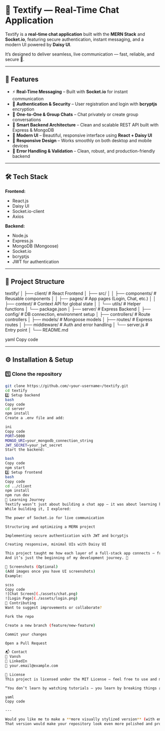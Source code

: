 # 💬 Textify — Real-Time Chat Application

Textify is a **real-time chat application** built with the **MERN Stack** and **Socket.io**, featuring secure authentication, instant messaging, and a modern UI powered by **Daisy UI**.  

It’s designed to deliver seamless, live communication — fast, reliable, and secure 🔐.

---

## 🚀 Features

- ⚡ **Real-Time Messaging** – Built with **Socket.io** for instant communication  
- 🔐 **Authentication & Security** – User registration and login with **bcryptjs** encryption  
- 💬 **One-to-One & Group Chats** – Chat privately or create group conversations  
- 🧠 **Smart Backend Architecture** – Clean and scalable REST API built with Express & MongoDB  
- 🎨 **Modern UI** – Beautiful, responsive interface using **React + Daisy UI**  
- 📱 **Responsive Design** – Works smoothly on both desktop and mobile devices  
- 🧩 **Error Handling & Validation** – Clean, robust, and production-friendly backend  

---

## 🛠️ Tech Stack

**Frontend:**
- React.js  
- Daisy UI  
- Socket.io-client  
- Axios  

**Backend:**
- Node.js  
- Express.js  
- MongoDB (Mongoose)  
- Socket.io  
- bcryptjs  
- JWT for authentication  

---

## 🧩 Project Structure

textify/
│
├── client/ # React Frontend
│ ├── src/
│ │ ├── components/ # Reusable components
│ │ ├── pages/ # App pages (Login, Chat, etc.)
│ │ ├── context/ # Context API for global state
│ │ └── utils/ # Helper functions
│ └── package.json
│
├── server/ # Express Backend
│ ├── config/ # DB connection, environment setup
│ ├── controllers/ # Route controllers
│ ├── models/ # Mongoose models
│ ├── routes/ # Express routes
│ ├── middleware/ # Auth and error handling
│ └── server.js # Entry point
│
└── README.md

yaml
Copy code

---

## ⚙️ Installation & Setup

### 1️⃣ Clone the repository
```bash
git clone https://github.com/<your-username>/textify.git
cd textify
2️⃣ Setup backend
bash
Copy code
cd server
npm install
Create a .env file and add:

ini
Copy code
PORT=5000
MONGO_URI=your_mongodb_connection_string
JWT_SECRET=your_jwt_secret
Start the backend:

bash
Copy code
npm start
3️⃣ Setup frontend
bash
Copy code
cd ../client
npm install
npm run dev
🧠 Learning Journey
Textify wasn’t just about building a chat app — it was about learning how real-time applications truly work.
While building it, I explored:

The power of Socket.io for live communication

Structuring and optimizing a MERN project

Implementing secure authentication with JWT and bcryptjs

Creating responsive, minimal UIs with Daisy UI

This project taught me how each layer of a full-stack app connects — from the database to the frontend UX.
And it’s just the beginning of my development journey. 🚀

📸 Screenshots (Optional)
(Add images once you have UI screenshots)
Example:

scss
Copy code
![Chat Screen](./assets/chat.png)
![Login Page](./assets/login.png)
🤝 Contributing
Want to suggest improvements or collaborate?

Fork the repo

Create a new branch (feature/new-feature)

Commit your changes

Open a Pull Request

📬 Contact
👤 Vansh
🔗 LinkedIn
📧 your.email@example.com

🧾 License
This project is licensed under the MIT License — feel free to use and modify it.

“You don’t learn by watching tutorials — you learn by breaking things and building them back better.” 💡

yaml
Copy code

---

Would you like me to make a **more visually stylized version** (with emojis, shields/badges, and fancy sections for GitHub aesthetics)?  
That version would make your repository look even more polished and professional.
```
